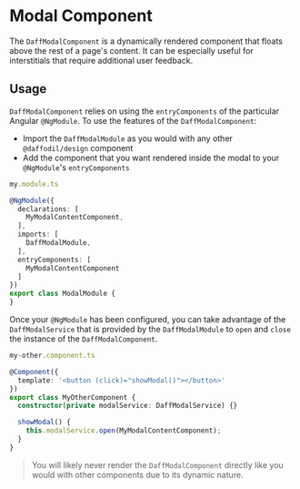 # Modal Component

The `DaffModalComponent` is a dynamically rendered component that floats above the rest of a page's content. It can be especially useful for interstitials that require additional user feedback.

## Usage

`DaffModalComponent` relies on using the `entryComponents` of the particular Angular `@NgModule`. To use the features of the `DaffModalComponent`:

* Import the `DaffModalModule` as you would with any other `@daffodil/design` component
* Add the component that you want rendered inside the modal to your `@NgModule`'s `entryComponents`

```ts
my.module.ts

@NgModule({
  declarations: [
    MyModalContentComponent,
  ],
  imports: [
    DaffModalModule,
  ],
  entryComponents: [
    MyModalContentComponent
  ]
})
export class ModalModule { 
}
```

Once your `@NgModule` has been configured, you can take advantage of the `DaffModalService` that is provided by the `DaffModalModule` to `open` and `close` the instance of the `DaffModalComponent`. 

```ts
my-other.component.ts

@Component({
  template: '<button (click)="showModal()"></button>'
})
export class MyOtherComponent {
  constructor(private modalService: DaffModalService) {}

  showModal() {
    this.modalService.open(MyModalContentComponent);
  }
}
```

> You will likely never render the `DaffModalComponent` directly like you would with other components due to its dynamic nature.